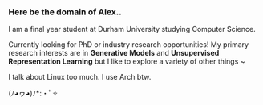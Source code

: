 ### Here be the domain of Alex..

I am a final year student at Durham University studying Computer Science.

Currently looking for PhD or industry research opportunities! My primary research interests are in **Generative Models** and **Unsupervised Representation Learning** but I like to explore a variety of other things ~

I talk about Linux too much. I use Arch btw.

(ﾉ◕ヮ◕)ﾉ*:・ﾟ✧
